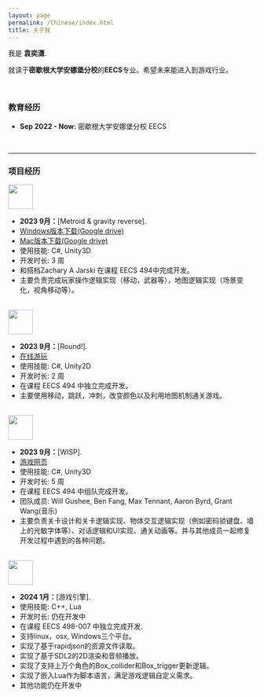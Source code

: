 ```yaml
---
layout: page
permalink: /Chinese/index.html
title: 关于我
---
```


我是 **袁奕潇**.

就读于**密歇根大学安娜堡分校**的**EECS**专业。希望未来能进入到游戏行业。

<br>

### 教育经历

- **Sep 2022 - Now:** 密歇根大学安娜堡分校 EECS

<br>

---

### 项目经历

<div>
<img src="https://yyixiao.github.io/Metroid.jpg" class="floatpic" width="50" height="50">
</div>

- **2023 9月：**[Metroid & gravity reverse]. 
- [Windows版本下载(Google drive)](https://drive.google.com/file/d/1M_FjHWAHDC-IM2SBmWliJPUZBt_fElNM/view?usp=sharing)
- [Mac版本下载(Google drive)](https://drive.google.com/file/d/1UOoOnVwDtCl5RHGxr_SBhAnq4rX6plgA/view?usp=sharing)
- 使用技能: C#, Unity3D
- 开发时长: 3 周
- 和搭档Zachary A Jarski 在课程 EECS 494中完成开发。
- 主要负责完成玩家操作逻辑实现（移动，武器等），地图逻辑实现（场景变化，视角移动等）。 

<br>

<div>
<img src="https://yyixiao.github.io/MIUMIU.jpg" class="floatpic" width="50" height="50">
</div>

- **2023 9月：**[Round!]. 
- [在线游玩](https://yyixiao.itch.io/round)
- 使用技能: C#, Unity2D
- 开发时长: 2 周
- 在课程 EECS 494 中独立完成开发。
- 主要使用移动，跳跃，冲刺，改变颜色以及利用地图机制通关游戏。

<br>

<div>
<img src="https://yyixiao.github.io/MIUMIU.jpg" class="floatpic" width="50" height="50">
</div>

- **2023 9月：**[WISP]. 
- [游戏网页](https://ajbyrd.itch.io/wisp)
- 使用技能: C#, Unity3D
- 开发时长: 5 周
- 在课程 EECS 494 中组队完成开发。
- 团队成员: Will Gushee, Ben Fang, Max Tennant, Aaron Byrd, Grant Wang(音乐)
- 主要负责关卡设计和关卡逻辑实现、物体交互逻辑实现（例如密码锁键盘、墙上的光敏字体等）、对话逻辑和UI实现、通关动画等。并与其他成员一起修复开发过程中遇到的各种问题。

<br>

<div>
<img src="https://yyixiao.github.io/MIUMIU.jpg" class="floatpic" width="50" height="50">
</div>

- **2024 1月：**[游戏引擎]. 
- 使用技能: C++, Lua
- 开发时长: 仍在开发中
- 在课程 EECS 498-007 中独立完成开发. 
- 支持linux，osx, Windows三个平台。
- 实现了基于rapidjson的资源文件读取。
- 实现了基于SDL2的2D渲染和音频播放。
- 实现了支持上万个角色的Box_collider和Box_trigger更新逻辑。
- 实现了嵌入Lua作为脚本语言，满足游戏逻辑自定义需求。
- 其他功能仍在开发中
